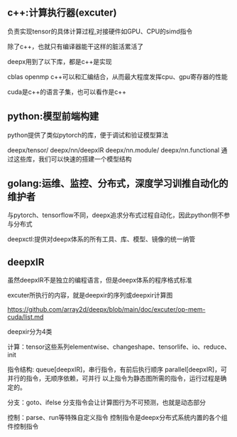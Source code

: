 ## c++:计算执行器(excuter)

负责实现tensor的具体计算过程,对接硬件如GPU、CPU的simd指令

除了c++，也就只有编译器能干这样的脏活累活了

deepx用到了以下库，都是c++是实现

cblas
openmp
c++可以和汇编结合，从而最大程度发挥cpu、gpu寄存器的性能

cuda是c++的语言子集，也可以看作是c++


## python:模型前端构建
python提供了类似pytorch的库，便于调试和验证模型算法

deepx/tensor/
deepx/nn/deepxIR
deepx/nn.module/
deepx/nn.functional
通过这些库，我们可以快速的搭建一个模型结构

## golang:运维、监控、分布式，深度学习训推自动化的维护者

与pytorch、tensorflow不同，deepx追求分布式过程自动化，因此python侧不参与分布式

deepxctl:提供对deepx体系的所有工具、库、模型、镜像的统一纳管



## deepxIR
虽然deepxIR不是独立的编程语言，但是deepx体系的程序格式标准

excuter所执行的内容，就是deepxir的序列或deepxir计算图

https://github.com/array2d/deepx/blob/main/doc/excuter/op-mem-cuda/list.md

deepxir分为4类

计算：tensor这些系列elementwise、changeshape、tensorlife、io、reduce、init

指令结构:
queue[deepxIR]，串行指令，有前后执行顺序
parallel[deepxIR]，可并行的指令，无顺序依赖，可并行
以上指令为静态图所需的指令，运行过程是确定的。

分支：goto、ifelse
分支指令会让计算图行为不可预测，也就是动态部分

控制：parse、run等特殊自定义指令
控制指令是deepx分布式系统内置的各个组件控制指令